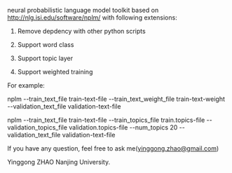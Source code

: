 neural probabilistic language model toolkit based on http://nlg.isi.edu/software/nplm/ with following extensions:

1. Remove depdency with other python scripts

2. Support word class

3. Support topic layer

4. Support weighted training

For example:

nplm --train_text_file train-text-file --train_text_weight_file train-text-weight --validation_text_file validation-text-file

nplm --train_text_file train-text-file --train_topics_file train.topics-file --validation_topics_file validation.topics-file --num_topics 20 --validation_text_file validation-text-file

If you have any question, feel free to ask me(yinggong.zhao@gmail.com)

Yinggong ZHAO
Nanjing University.
